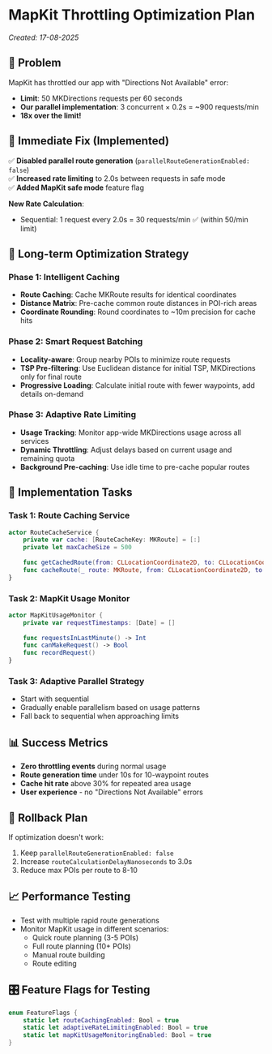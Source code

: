 # MapKit Throttling Optimization Plan
*Created: 17-08-2025*

## 🚨 Problem
MapKit has throttled our app with "Directions Not Available" error:
- **Limit**: 50 MKDirections requests per 60 seconds
- **Our parallel implementation**: 3 concurrent × 0.2s = ~900 requests/min
- **18x over the limit!** 

## 🔧 Immediate Fix (Implemented)
✅ **Disabled parallel route generation** (`parallelRouteGenerationEnabled: false`)  
✅ **Increased rate limiting** to 2.0s between requests in safe mode  
✅ **Added MapKit safe mode** feature flag

**New Rate Calculation**:
- Sequential: 1 request every 2.0s = 30 requests/min ✅ (within 50/min limit)

## 🎯 Long-term Optimization Strategy

### Phase 1: Intelligent Caching
- **Route Caching**: Cache MKRoute results for identical coordinates
- **Distance Matrix**: Pre-cache common route distances in POI-rich areas
- **Coordinate Rounding**: Round coordinates to ~10m precision for cache hits

### Phase 2: Smart Request Batching  
- **Locality-aware**: Group nearby POIs to minimize route requests
- **TSP Pre-filtering**: Use Euclidean distance for initial TSP, MKDirections only for final route
- **Progressive Loading**: Calculate initial route with fewer waypoints, add details on-demand

### Phase 3: Adaptive Rate Limiting
- **Usage Tracking**: Monitor app-wide MKDirections usage across all services
- **Dynamic Throttling**: Adjust delays based on current usage and remaining quota
- **Background Pre-caching**: Use idle time to pre-cache popular routes

## 🧪 Implementation Tasks

### Task 1: Route Caching Service
```swift
actor RouteCacheService {
    private var cache: [RouteCacheKey: MKRoute] = [:]
    private let maxCacheSize = 500
    
    func getCachedRoute(from: CLLocationCoordinate2D, to: CLLocationCoordinate2D) -> MKRoute?
    func cacheRoute(_ route: MKRoute, from: CLLocationCoordinate2D, to: CLLocationCoordinate2D)
}
```

### Task 2: MapKit Usage Monitor
```swift
actor MapKitUsageMonitor {
    private var requestTimestamps: [Date] = []
    
    func requestsInLastMinute() -> Int
    func canMakeRequest() -> Bool
    func recordRequest()
}
```

### Task 3: Adaptive Parallel Strategy
- Start with sequential
- Gradually enable parallelism based on usage patterns
- Fall back to sequential when approaching limits

## 📊 Success Metrics
- **Zero throttling events** during normal usage
- **Route generation time** under 10s for 10-waypoint routes
- **Cache hit rate** above 30% for repeated area usage
- **User experience** - no "Directions Not Available" errors

## 🔄 Rollback Plan
If optimization doesn't work:
1. Keep `parallelRouteGenerationEnabled: false`
2. Increase `routeCalculationDelayNanoseconds` to 3.0s
3. Reduce max POIs per route to 8-10

## 📈 Performance Testing
- Test with multiple rapid route generations
- Monitor MapKit usage in different scenarios:
  - Quick route planning (3-5 POIs)
  - Full route planning (10+ POIs) 
  - Manual route building
  - Route editing

## 🎛️ Feature Flags for Testing
```swift
enum FeatureFlags {
    static let routeCachingEnabled: Bool = true
    static let adaptiveRateLimitingEnabled: Bool = true
    static let mapKitUsageMonitoringEnabled: Bool = true
}
```
